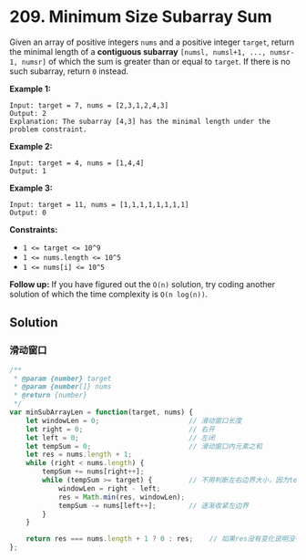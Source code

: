 # 209. Minimum Size Subarray Sum

Given an array of positive integers `nums` and a positive integer `target`, return the minimal length of a **contiguous subarray** `[numsl, numsl+1, ..., numsr-1, numsr]` of which the sum is greater than or equal to `target`. If there is no such subarray, return `0` instead.

 

**Example 1:**

```
Input: target = 7, nums = [2,3,1,2,4,3]
Output: 2
Explanation: The subarray [4,3] has the minimal length under the problem constraint.
```

**Example 2:**

```
Input: target = 4, nums = [1,4,4]
Output: 1
```

**Example 3:**

```
Input: target = 11, nums = [1,1,1,1,1,1,1,1]
Output: 0
```

**Constraints:**

- `1 <= target <= 10^9`
- `1 <= nums.length <= 10^5`
- `1 <= nums[i] <= 10^5`

**Follow up:** If you have figured out the `O(n)` solution, try coding another solution of which the time complexity is `O(n log(n))`.

## Solution

### 滑动窗口

```js
/**
 * @param {number} target
 * @param {number[]} nums
 * @return {number}
 */
var minSubArrayLen = function(target, nums) {
    let windowLen = 0;                      // 滑动窗口长度
    let right = 0;                          // 右开
    let left = 0;                           // 左闭
    let tempSum = 0;                        // 滑动窗口内元素之和
    let res = nums.length + 1;
    while (right < nums.length) {
        tempSum += nums[right++];
        while (tempSum >= target) {         // 不用判断左右边界大小，因为tempSum为零时左右边界必定相等
            windowLen = right - left;
            res = Math.min(res, windowLen);
            tempSum -= nums[left++];        // 逐渐收紧左边界
        }
    }

    return res === nums.length + 1 ? 0 : res;    // 如果res没有变化说明没有符合条件的子数组
};
```

